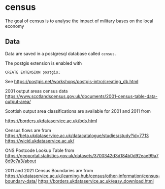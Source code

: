 
# census

<!-- badges: start -->
<!-- badges: end -->

The goal of census is to analyse the impact of military bases on the local economy

## Data

Data are saved in a postgresql database called `census`.

The postgis extension is enabled with

```
CREATE EXTENSION postgis;
```

See https://postgis.net/workshops/postgis-intro/creating_db.html


2001 output areas census data
https://www.scotlandscensus.gov.uk/documents/2001-census-table-data-output-area/

Scottish output area classifications are available for 2001 and 2011 from

https://borders.ukdataservice.ac.uk/bds.html

Census flows are from
https://beta.ukdataservice.ac.uk/datacatalogue/studies/study?id=7713
https://wicid.ukdataservice.ac.uk/

ONS Postcode Lookup Table from
https://geoportal.statistics.gov.uk/datasets/3700342d3d184b0d92eae99a78d9c7a3/about

2011 and 2021 Census Boundaries are from
https://ukdataservice.ac.uk/learning-hub/census/other-information/census-boundary-data/
https://borders.ukdataservice.ac.uk/easy_download.html




